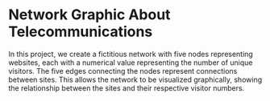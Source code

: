 # Network Graphic About Telecommunications

In this project, we create a fictitious network with five nodes representing websites, each with a numerical value representing the number of unique visitors. The five edges connecting the nodes represent connections between sites. This allows the network to be visualized graphically, showing the relationship between the sites and their respective visitor numbers.
